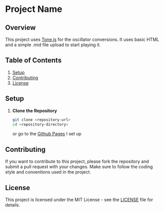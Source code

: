 # Project Name

## Overview

This project uses [Tone.js](https://github.com/Tonejs/Tone.js) for the oscillator conversions. It uses basic HTML and a simple .mid file upload to start playing it.

## Table of Contents

1. [Setup](#setup)
2. [Contributing](#contributing)
3. [License](#license)

## Setup

1. **Clone the Repository**

   ```bash
   git clone <repository-url>
   cd <repository-directory>
   ```

   or go to the [Github Pages]() I set up

## Contributing

If you want to contribute to this project, please fork the repository and submit a pull request with your changes. Make sure to follow the coding style and conventions used in the project.

## License

This project is licensed under the MIT License - see the [LICENSE]() file for details.